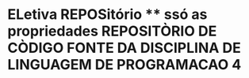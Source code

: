 # ELetiva REPOSitório ** ssó as propriedades REPOSITÒRIO DE CÒDIGO FONTE DA DISCIPLINA DE LINGUAGEM DE PROGRAMACAO 4
